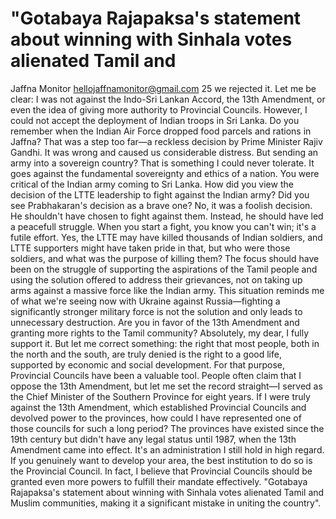# "Gotabaya Rajapaksa's statement about winning with Sinhala votes alienated Tamil and

Jaffna Monitor
hellojaffnamonitor@gmail.com
25
we rejected it. Let me be clear: I was not 
against the Indo-Sri Lankan Accord, the 13th 
Amendment, or even the idea of giving more 
authority to Provincial Councils. However, 
I could not accept the deployment of Indian 
troops in Sri Lanka. Do you remember when 
the Indian Air Force dropped food parcels 
and rations in Jaffna? That was a step too 
far—a reckless decision by Prime Minister 
Rajiv Gandhi. It was wrong and caused us 
considerable distress. But sending an army into 
a sovereign country? That is something I could 
never tolerate. It goes against the fundamental 
sovereignty and ethics of a nation.
You were critical of the Indian army 
coming to Sri Lanka. How did you view 
the decision of the LTTE leadership to 
fight against the Indian army? Did you 
see Prabhakaran's decision as a brave 
one?
No, it was a foolish decision. He shouldn't 
have chosen to fight against them. Instead, he 
should have led a peacefull struggle. When 
you start a fight, you know you can't win; 
it's a futile effort. Yes, the LTTE may have 
killed thousands of Indian soldiers, and LTTE 
supporters might have taken pride in that, 
but who were those soldiers, and what was 
the purpose of killing them? The focus should 
have been on the struggle of supporting the 
aspirations of the Tamil people and using the 
solution offered to address their grievances, 
not on taking up arms against a massive force 
like the Indian army.
This situation reminds me of what we're seeing 
now with Ukraine against Russia—fighting 
a significantly stronger military force is not 
the solution and only leads to unnecessary 
destruction.
Are you in favor of the 13th 
Amendment and granting more rights 
to the Tamil community?
Absolutely, my dear, I fully support it. 
But let me correct something: the right 
that most people, both in the north and 
the south, are truly denied is the right to 
a good life, supported by economic and 
social development. For that purpose, 
Provincial Councils have been a valuable 
tool. People often claim that I oppose the 
13th Amendment, but let me set the record 
straight—I served as the Chief Minister of the 
Southern Province for eight years. If I were 
truly against the 13th Amendment, which 
established Provincial Councils and devolved 
power to the provinces, how could I have 
represented one of those councils for such a 
long period?
The provinces have existed since the 19th 
century but didn't have any legal status until 
1987, when the 13th Amendment came into 
effect. It's an administration I still hold in 
high regard. If you genuinely want to develop 
your area, the best institution to do so is the 
Provincial Council. In fact, I believe that 
Provincial Councils should be granted even 
more powers to fulfill their mandate effectively.
"Gotabaya Rajapaksa's statement about 
winning with Sinhala votes alienated Tamil and 
Muslim communities, making it a significant 
mistake in uniting the country".

